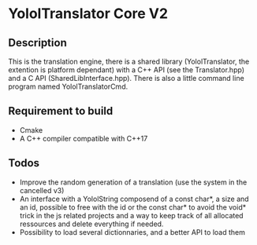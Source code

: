 # YololTranslator Core V2
## Description
This is the translation engine, there is a shared library (YololTranslator, the extention is platform dependant) with a C++ API (see the Translator.hpp) and a C API (SharedLibInterface.hpp).
There is also a little command line program named YololTranslatorCmd.

## Requirement to build
* Cmake
* A C++ compiler compatible with C++17

## Todos
* Improve the random generation of a translation (use the system in the cancelled v3)
* An interface with a YololString composend of a const char*, a size and an id, possible to free with the id or the const char* to avoid the void* trick in the js related projects and a way to keep track of all allocated ressources and delete everything if needed.
* Possibility to load several dictionnaries, and a better API to load them